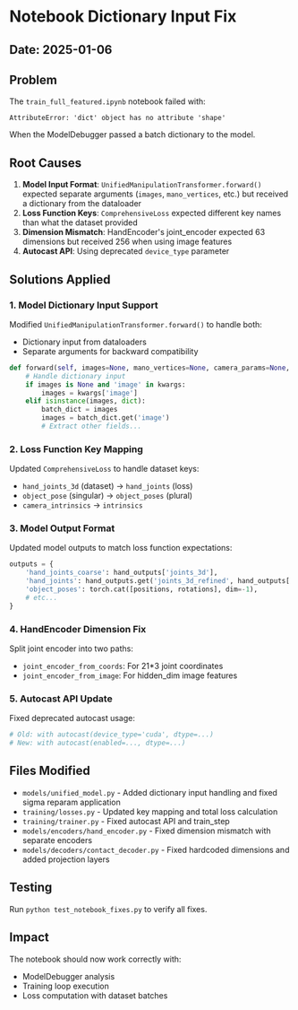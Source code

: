 # Notebook Dictionary Input Fix

## Date: 2025-01-06

## Problem
The `train_full_featured.ipynb` notebook failed with:
```
AttributeError: 'dict' object has no attribute 'shape'
```
When the ModelDebugger passed a batch dictionary to the model.

## Root Causes
1. **Model Input Format**: `UnifiedManipulationTransformer.forward()` expected separate arguments (`images`, `mano_vertices`, etc.) but received a dictionary from the dataloader
2. **Loss Function Keys**: `ComprehensiveLoss` expected different key names than what the dataset provided
3. **Dimension Mismatch**: HandEncoder's joint_encoder expected 63 dimensions but received 256 when using image features
4. **Autocast API**: Using deprecated `device_type` parameter

## Solutions Applied

### 1. Model Dictionary Input Support
Modified `UnifiedManipulationTransformer.forward()` to handle both:
- Dictionary input from dataloaders
- Separate arguments for backward compatibility

```python
def forward(self, images=None, mano_vertices=None, camera_params=None, return_features=False, **kwargs):
    # Handle dictionary input
    if images is None and 'image' in kwargs:
        images = kwargs['image']
    elif isinstance(images, dict):
        batch_dict = images
        images = batch_dict.get('image')
        # Extract other fields...
```

### 2. Loss Function Key Mapping
Updated `ComprehensiveLoss` to handle dataset keys:
- `hand_joints_3d` (dataset) → `hand_joints` (loss)
- `object_pose` (singular) → `object_poses` (plural)
- `camera_intrinsics` → `intrinsics`

### 3. Model Output Format
Updated model outputs to match loss function expectations:
```python
outputs = {
    'hand_joints_coarse': hand_outputs['joints_3d'],
    'hand_joints': hand_outputs.get('joints_3d_refined', hand_outputs['joints_3d']),
    'object_poses': torch.cat([positions, rotations], dim=-1),
    # etc...
}
```

### 4. HandEncoder Dimension Fix
Split joint encoder into two paths:
- `joint_encoder_from_coords`: For 21*3 joint coordinates
- `joint_encoder_from_image`: For hidden_dim image features

### 5. Autocast API Update
Fixed deprecated autocast usage:
```python
# Old: with autocast(device_type='cuda', dtype=...)
# New: with autocast(enabled=..., dtype=...)
```

## Files Modified
- `models/unified_model.py` - Added dictionary input handling and fixed sigma reparam application
- `training/losses.py` - Updated key mapping and total loss calculation
- `training/trainer.py` - Fixed autocast API and train_step
- `models/encoders/hand_encoder.py` - Fixed dimension mismatch with separate encoders
- `models/decoders/contact_decoder.py` - Fixed hardcoded dimensions and added projection layers

## Testing
Run `python test_notebook_fixes.py` to verify all fixes.

## Impact
The notebook should now work correctly with:
- ModelDebugger analysis
- Training loop execution
- Loss computation with dataset batches